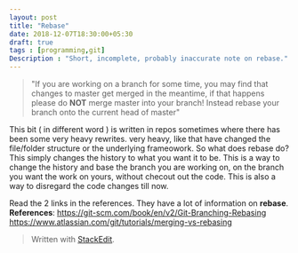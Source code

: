 ```yaml
---
layout: post
title: "Rebase"
date: 2018-12-07T18:30:00+05:30
draft: true
tags : [programming,git]
Description : "Short, incomplete, probably inaccurate note on rebase."
---
```


>  "If you are working on a branch for some time, you may find that changes to master get merged in the meantime, if that happens please do **NOT** merge master into your branch! Instead rebase your branch onto the current head of master"  

This bit ( in different word ) is written in repos sometimes where there has been some very heavy rewrites. very heavy, like that have changed the file/folder structure or the underlying frameowork. So what does rebase do?
This simply changes the history to what you want it to be. This is a way to change the history and base the branch you are working on, on the branch you want the work on yours, without checout out the code.
This is also a way to disregard the code changes till now.

Read the 2 links in the references. They have a lot of information on __rebase__.
**References**: 
<https://git-scm.com/book/en/v2/Git-Branching-Rebasing>
<https://www.atlassian.com/git/tutorials/merging-vs-rebasing>

> Written with [StackEdit](https://stackedit.io/).
<!--stackedit_data:
eyJoaXN0b3J5IjpbMTg1NTk3MDUzMSw5NzgyNDk3MSwtMzYyMT
I0OTI5XX0=
-->